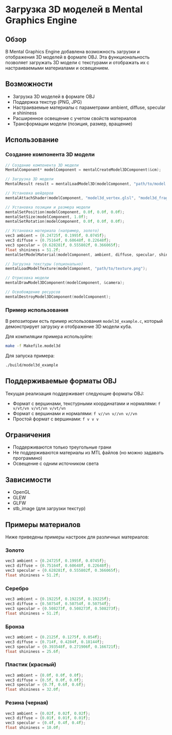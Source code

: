 # Загрузка 3D моделей в Mental Graphics Engine

## Обзор

В Mental Graphics Engine добавлена возможность загрузки и отображения 3D моделей в формате OBJ. Эта функциональность позволяет загружать 3D модели с текстурами и отображать их с настраиваемыми материалами и освещением.

## Возможности

- Загрузка 3D моделей в формате OBJ
- Поддержка текстур (PNG, JPG)
- Настраиваемые материалы с параметрами ambient, diffuse, specular и shininess
- Расширенное освещение с учетом свойств материалов
- Трансформации модели (позиция, размер, вращение)

## Использование

### Создание компонента 3D модели

```c
// Создание компонента 3D модели
MentalComponent* modelComponent = mentalCreateModel3DComponent(&cm);

// Загрузка 3D модели
MentalResult result = mentalLoadModel3D(modelComponent, "path/to/model.obj");

// Установка шейдеров
mentalAttachShader(modelComponent, "model3d_vertex.glsl", "model3d_fragment.glsl");

// Установка позиции и размера модели
mentalSetPosition(modelComponent, 0.0f, 0.0f, 0.0f);
mentalSetSize(modelComponent, 1.0f);
mentalSetRotation(modelComponent, 0.0f, 0.0f, 0.0f);

// Установка материала (например, золото)
vec3 ambient = {0.24725f, 0.1995f, 0.0745f};
vec3 diffuse = {0.75164f, 0.60648f, 0.22648f};
vec3 specular = {0.628281f, 0.555802f, 0.366065f};
float shininess = 51.2f;
mentalSetModelMaterial(modelComponent, ambient, diffuse, specular, shininess);

// Загрузка текстуры (опционально)
mentalLoadModelTexture(modelComponent, "path/to/texture.png");

// Отрисовка модели
mentalDrawModel3DComponent(modelComponent, &camera);

// Освобождение ресурсов
mentalDestroyModel3DComponent(modelComponent);
```

### Пример использования

В репозитории есть пример использования `model3d_example.c`, который демонстрирует загрузку и отображение 3D модели куба.

Для компиляции примера используйте:

```bash
make -f Makefile.model3d
```

Для запуска примера:

```bash
./build/model3d_example
```

## Поддерживаемые форматы OBJ

Текущая реализация поддерживает следующие форматы OBJ:

- Формат с вершинами, текстурными координатами и нормалями: `f v/vt/vn v/vt/vn v/vt/vn`
- Формат с вершинами и нормалями: `f v//vn v//vn v//vn`
- Простой формат с вершинами: `f v v v`

## Ограничения

- Поддерживаются только треугольные грани
- Не поддерживаются материалы из MTL файлов (но можно задавать программно)
- Освещение с одним источником света

## Зависимости

- OpenGL
- GLEW
- GLFW
- stb_image (для загрузки текстур)

## Примеры материалов

Ниже приведены примеры настроек для различных материалов:

### Золото
```c
vec3 ambient = {0.24725f, 0.1995f, 0.0745f};
vec3 diffuse = {0.75164f, 0.60648f, 0.22648f};
vec3 specular = {0.628281f, 0.555802f, 0.366065f};
float shininess = 51.2f;
```

### Серебро
```c
vec3 ambient = {0.19225f, 0.19225f, 0.19225f};
vec3 diffuse = {0.50754f, 0.50754f, 0.50754f};
vec3 specular = {0.508273f, 0.508273f, 0.508273f};
float shininess = 51.2f;
```

### Бронза
```c
vec3 ambient = {0.2125f, 0.1275f, 0.054f};
vec3 diffuse = {0.714f, 0.4284f, 0.18144f};
vec3 specular = {0.393548f, 0.271906f, 0.166721f};
float shininess = 25.6f;
```

### Пластик (красный)
```c
vec3 ambient = {0.0f, 0.0f, 0.0f};
vec3 diffuse = {0.5f, 0.0f, 0.0f};
vec3 specular = {0.7f, 0.6f, 0.6f};
float shininess = 32.0f;
```

### Резина (черная)
```c
vec3 ambient = {0.02f, 0.02f, 0.02f};
vec3 diffuse = {0.01f, 0.01f, 0.01f};
vec3 specular = {0.4f, 0.4f, 0.4f};
float shininess = 10.0f;
```